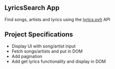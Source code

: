 ## LyricsSearch App

Find songs, artists and lyrics using the [lyrics.ovh](https://lyricsovh.docs.apiary.io/#reference/0/lyrics-of-a-song/search) API

## Project Specifications

- Display UI with song/artist input
- Fetch songs/artists and put in DOM
- Add pagination
- Add get lyrics functionality and display in DOM
